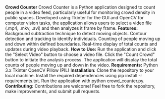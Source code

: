 **Crowd Counter**
Crowd Counter is a Python application designed to count people in a video feed, particularly useful for monitoring crowd density in public spaces. Developed using Tkinter for the GUI and OpenCV for computer vision tasks, the application allows users to select a video file (.mp4, .mkv, .avi) and then analyzes it frame by frame.
**Features:**
Background subtraction technique to detect moving objects.
Contour detection and tracking to identify individuals.
Counting of people moving up and down within defined boundaries.
Real-time display of total counts and updates during video playback.
**How to Use:**
Run the application and click the "Select Video" button to choose a video file.
Click the "Count Crowd" button to initiate the analysis process.
The application will display the total counts of people moving up and down in the video.
**Requirements:**
Python 3.x
Tkinter
OpenCV
Pillow (PIL)
**Installation:**
Clone the repository to your local machine.
Install the required dependencies using pip install -r requirements.txt.
Run the application with python crowd_counter.py.
**Contributing:**
Contributions are welcome! Feel free to fork the repository, make improvements, and submit pull requests.
